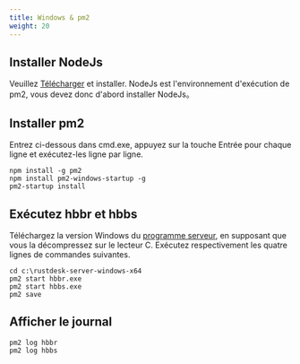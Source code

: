 ```yaml
---
title: Windows & pm2
weight: 20
---
```



## Installer NodeJs
Veuillez [Télécharger](https://nodejs.org/dist/v16.14.2/node-v16.14.2-x86.msi) et installer.
NodeJs est l'environnement d'exécution de pm2, vous devez donc d'abord installer NodeJs。

## Installer pm2
Entrez ci-dessous dans cmd.exe, appuyez sur la touche Entrée pour chaque ligne et exécutez-les ligne par ligne.
```
npm install -g pm2
npm install pm2-windows-startup -g
pm2-startup install
```

## Exécutez hbbr et hbbs
Téléchargez la version Windows du [programme serveur](https://github.com/rustdesk/rustdesk-server/releases), en supposant que vous la décompressez sur le lecteur C. Exécutez respectivement les quatre lignes de commandes suivantes.
```
cd c:\rustdesk-server-windows-x64
pm2 start hbbr.exe
pm2 start hbbs.exe 
pm2 save
```

## Afficher le journal
```
pm2 log hbbr
pm2 log hbbs
```
